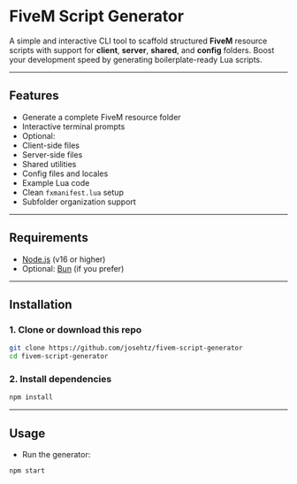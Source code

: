 # FiveM Script Generator

A simple and interactive CLI tool to scaffold structured **FiveM** resource scripts with support for **client**, **server**, **shared**, and **config** folders. Boost your development speed by generating boilerplate-ready Lua scripts.

---

## Features

- Generate a complete FiveM resource folder
- Interactive terminal prompts
- Optional:
- Client-side files
- Server-side files
- Shared utilities
- Config files and locales
- Example Lua code
- Clean `fxmanifest.lua` setup
- Subfolder organization support

---

## Requirements

- [Node.js](https://nodejs.org/) (v16 or higher)
- Optional: [Bun](https://bun.sh/) (if you prefer)

---

## Installation

### 1. Clone or download this repo

```bash
git clone https://github.com/josehtz/fivem-script-generator
cd fivem-script-generator
```
### 2. Install dependencies
```bash
npm install
```
---

## Usage
- Run the generator:
```bash
npm start
```